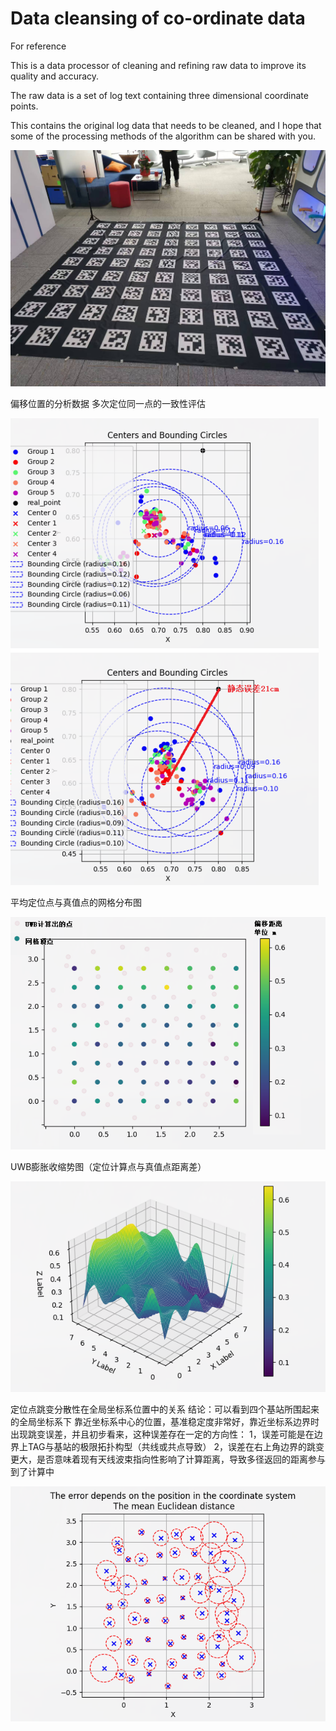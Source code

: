# Data cleansing of co-ordinate data
For reference

This is a data processor of cleaning and refining raw data to improve its quality and accuracy.
    
The raw data is a set of log text containing three dimensional coordinate points.

This contains the original log data that needs to be cleaned, and I hope that some of the processing methods of the algorithm can be shared with you.

![test_scene 图标](https://github.com/AgathaZhang/Data_Cleansing/blob/master/docs/test_scene.jpg)

偏移位置的分析数据
多次定位同一点的一致性评估

![result_0 图标](https://github.com/AgathaZhang/Data_Cleansing/blob/master/docs/一致性.png)

平均定位点与真值点的网格分布图

![result_1 图标](https://github.com/AgathaZhang/Data_Cleansing/blob/master/docs/20组点平均计算坐标和真值格点对照0327.png)

UWB膨胀收缩势图（定位计算点与真值点距离差）

![result_2 图标](https://github.com/AgathaZhang/Data_Cleansing/blob/master/docs/20组点平均计算坐标和真值格点对照03272.png)

定位点跳变分散性在全局坐标系位置中的关系
结论：可以看到四个基站所围起来的全局坐标系下 靠近坐标系中心的位置，基准稳定度非常好，靠近坐标系边界时出现跳变误差，并且初步看来，这种误差存在一定的方向性：
1，误差可能是在边界上TAG与基站的极限拓扑构型（共线或共点导致）
2，误差在右上角边界的跳变更大，是否意味着现有天线波束指向性影响了计算距离，导致多径返回的距离参与到了计算中

![result_3 图标](https://github.com/AgathaZhang/Data_Cleansing/blob/master/docs/分散性分析2.png)

